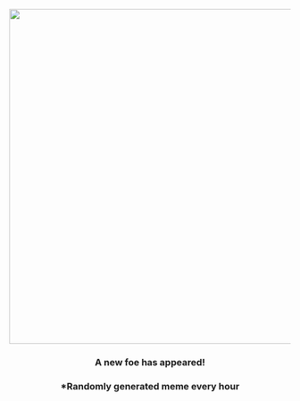 <p align="center">
        <img src="https://i.redd.it/ypm67rwwc3x81.gif" width="600" height="600">
        </p>
        <h3 align="center">A new foe has appeared!</h3>
        <h3 align="center">*Randomly generated meme every hour</h3>
    
